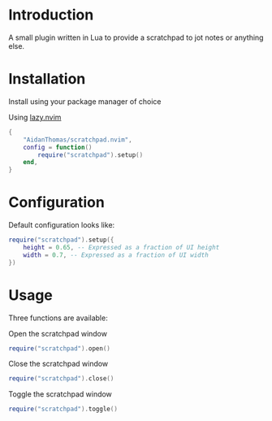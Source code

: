 # Introduction
A small plugin written in Lua to provide a scratchpad to jot notes or anything else.

# Installation
Install using your package manager of choice

Using [lazy.nvim](https://github.com/folke/lazy.nvim)
```lua
{
    "AidanThomas/scratchpad.nvim",
    config = function()
        require("scratchpad").setup()
    end,
}
```

# Configuration
Default configuration looks like:
```lua
require("scratchpad").setup({
    height = 0.65, -- Expressed as a fraction of UI height
    width = 0.7, -- Expressed as a fraction of UI width
})
```

# Usage
Three functions are available:

Open the scratchpad window
```lua
require("scratchpad").open()
```

Close the scratchpad window
```lua
require("scratchpad").close()
```

Toggle the scratchpad window
```lua
require("scratchpad").toggle()
```

